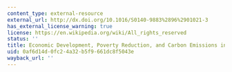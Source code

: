 ```yaml
---
content_type: external-resource
external_url: http://dx.doi.org/10.1016/S0140-9883%2896%2901021-3
has_external_license_warning: true
license: https://en.wikipedia.org/wiki/All_rights_reserved
status: ''
title: Economic Development, Poverty Reduction, and Carbon Emissions in India
uid: 0af6d14d-0fc2-4a32-b5f9-661dc8f5043e
wayback_url: ''
---
```

